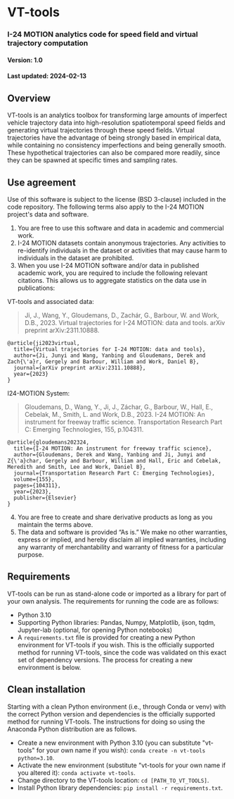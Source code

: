 # VT-tools
### I-24 MOTION analytics code for speed field and virtual trajectory computation
#### Version: 1.0
#### Last updated: 2024-02-13

## Overview

VT-tools is an analytics toolbox for transforming large amounts of imperfect vehicle trajectory data into high-resolution spatiotemporal speed fields and generating virtual trajectories through these speed fields. Virtual trajectories have the advantage of being strongly based in empirical data, while containing no consistency imperfections and being generally smooth. These hypothetical trajectories can also be compared more readily, since they can be spawned at specific times and sampling rates.

## Use agreement

Use of this software is subject to the license (BSD 3-clause) included in the code repository. The following terms also apply to the I-24 MOTION project's data and software.

1. You are free to use this software and data in academic and commercial work. 
2. I-24 MOTION datasets contain anonymous trajectories. Any activities to re-identify individuals in the dataset or activities that may cause harm to individuals in the dataset are prohibited.
3. When you use I-24 MOTION software and/or data in published academic work, you are required to include the following relevant citations. This allows us to aggregate statistics on the data use in publications:

VT-tools and associated data:

> Ji, J., Wang, Y., Gloudemans, D., Zachár, G., Barbour, W. and Work, D.B., 2023. Virtual trajectories for I-24 MOTION: data and tools. arXiv preprint arXiv:2311.10888.

```
@article{ji2023virtual,
  title={Virtual trajectories for I-24 MOTION: data and tools},
  author={Ji, Junyi and Wang, Yanbing and Gloudemans, Derek and Zach{\'a}r, Gergely and Barbour, William and Work, Daniel B},
  journal={arXiv preprint arXiv:2311.10888},
  year={2023}
}
```

I24-MOTION System:

> Gloudemans, D., Wang, Y., Ji, J., Záchar, G., Barbour, W., Hall, E., Cebelak, M., Smith, L. and Work, D.B., 2023. I-24 MOTION: An instrument for freeway traffic science. Transportation Research Part C: Emerging Technologies, 155, p.104311.

```
@article{gloudemans202324,
  title={I-24 MOTION: An instrument for freeway traffic science},
  author={Gloudemans, Derek and Wang, Yanbing and Ji, Junyi and Z{\'a}char, Gergely and Barbour, William and Hall, Eric and Cebelak, Meredith and Smith, Lee and Work, Daniel B},
  journal={Transportation Research Part C: Emerging Technologies},
  volume={155},
  pages={104311},
  year={2023},
  publisher={Elsevier}
}
```

4. You are free to create and share derivative products as long as you maintain the terms above. 
5. The data and software is provided “As is.” We make no other warranties, express or implied, and hereby disclaim all implied warranties, including any warranty of merchantability and warranty of fitness for a particular purpose.

## Requirements

VT-tools can be run as stand-alone code or imported as a library for part of your own analysis. The requirements for running the code are as follows:
- Python 3.10
- Supporting Python libraries: Pandas, Numpy, Matplotlib, ijson, tqdm, Jupyter-lab (optional, for opening Python notebooks)
- A `requirements.txt` file is provided for creating a new Python environment for VT-tools if you wish. This is the officially supported method for running VT-tools, since the code was validated on this exact set of dependency versions. The process for creating a new environment is below.


## Clean installation

Starting with a clean Python environment (i.e., through Conda or venv) with the correct Python version and dependencies is the officially supported method for running VT-tools. The instructions for doing so using the Anaconda Python distribution are as follows.

- Create a new environment with Python 3.10 (you can substitute "vt-tools" for your own name if you wish): `conda create -n vt-tools python=3.10`. 
- Activate the new environment (substitute "vt-tools for your own name if you altered it): `conda activate vt-tools`. 
- Change directory to the VT-tools location: `cd [PATH_TO_VT_TOOLS]`.
- Install Python library dependencies: `pip install -r requirements.txt`.
